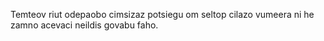 Temteov riut odepaobo cimsizaz potsiegu om seltop cilazo vumeera ni he zamno acevaci neildis govabu faho.